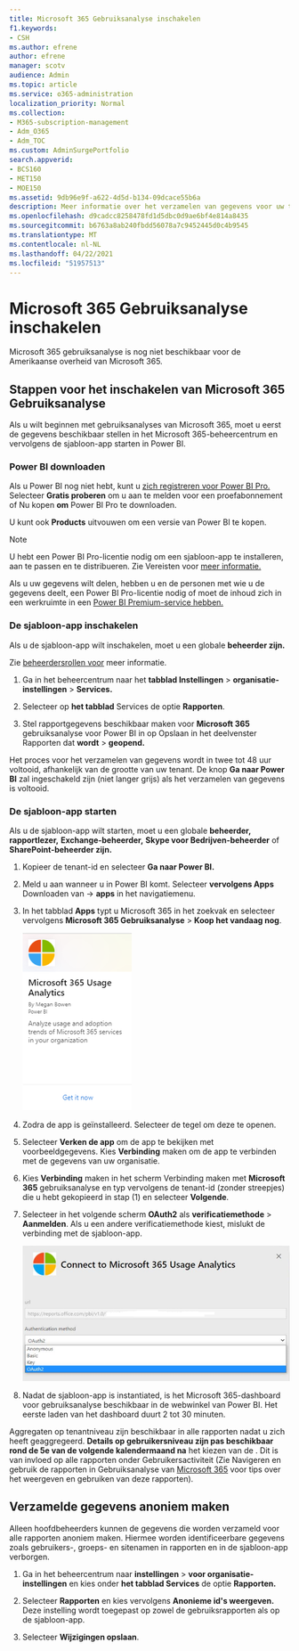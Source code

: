 ```yaml
---
title: Microsoft 365 Gebruiksanalyse inschakelen
f1.keywords:
- CSH
ms.author: efrene
author: efrene
manager: scotv
audience: Admin
ms.topic: article
ms.service: o365-administration
localization_priority: Normal
ms.collection:
- M365-subscription-management
- Adm_O365
- Adm_TOC
ms.custom: AdminSurgePortfolio
search.appverid:
- BCS160
- MET150
- MOE150
ms.assetid: 9db96e9f-a622-4d5d-b134-09dcace55b6a
description: Meer informatie over het verzamelen van gegevens voor uw tenant met de sjabloon-app Microsoft 365 Usage Analytics in Power BI.
ms.openlocfilehash: d9cadcc8258478fd1d5dbc0d9ae6bf4e814a8435
ms.sourcegitcommit: b6763a8ab240fbdd56078a7c9452445d0c4b9545
ms.translationtype: MT
ms.contentlocale: nl-NL
ms.lasthandoff: 04/22/2021
ms.locfileid: "51957513"
---
```

# <a name="enable-microsoft-365-usage-analytics"></a>Microsoft 365 Gebruiksanalyse inschakelen

Microsoft 365 gebruiksanalyse is nog niet beschikbaar voor de Amerikaanse overheid van Microsoft 365.
  
## <a name="steps-to-enable-microsoft-365-usage-analytics"></a>Stappen voor het inschakelen van Microsoft 365 Gebruiksanalyse

Als u wilt beginnen met gebruiksanalyses van Microsoft 365, moet u eerst de gegevens beschikbaar stellen in het Microsoft 365-beheercentrum en vervolgens de sjabloon-app starten in Power BI.
  
### <a name="get-power-bi"></a>Power BI downloaden

Als u Power BI nog niet hebt, kunt u [zich registreren voor Power BI Pro.](https://go.microsoft.com/fwlink/p/?linkid=845347) Selecteer **Gratis proberen** om u aan te melden voor een proefabonnement of Nu kopen **om** Power BI Pro te downloaden.
  
  
U kunt ook **Products** uitvouwen om een versie van Power BI te kopen. 

> [!NOTE]
> U hebt een Power BI Pro-licentie nodig om een sjabloon-app te installeren, aan te passen en te distribueren. Zie Vereisten voor [meer informatie.](/power-bi/service-template-apps-install-distribute?source=docs#prerequisites)

Als u uw gegevens wilt delen, hebben u en de personen met wie u de gegevens deelt, een Power BI Pro-licentie nodig of moet de inhoud zich in een werkruimte in een [Power BI Premium-service hebben.](/power-bi/service-premium-what-is) 
  
### <a name="enable-the-template-app"></a>De sjabloon-app inschakelen

Als u de sjabloon-app wilt inschakelen, moet u een globale **beheerder zijn.**
  
Zie [beheerdersrollen voor](../add-users/about-admin-roles.md) meer informatie. 
  
1. Ga in het beheercentrum naar het **tabblad Instellingen** \> **organisatie-instellingen** \> **Services.** 
    
2. Selecteer op **het tabblad** Services de optie  **Rapporten**.
    
3. Stel rapportgegevens beschikbaar maken voor **Microsoft 365** gebruiksanalyse voor Power BI in op Opslaan in het deelvenster Rapporten dat **wordt** \> **geopend.** 
  
Het proces voor het verzamelen van gegevens wordt in twee tot 48 uur voltooid, afhankelijk van de grootte van uw tenant. De knop **Ga naar Power BI** zal ingeschakeld zijn (niet langer grijs) als het verzamelen van gegevens is voltooid. 
    
### <a name="start-the-template-app"></a>De sjabloon-app starten

Als u de sjabloon-app wilt starten, moet u een globale **beheerder,** **rapportlezer,** **Exchange-beheerder,** **Skype voor Bedrijven-beheerder** of **SharePoint-beheerder zijn.** 
  
1. Kopieer de tenant-id en selecteer **Ga naar Power BI.**
    
2.  Meld u aan wanneer u in Power BI komt. Selecteer **vervolgens Apps** Downloaden van -> **apps** in het navigatiemenu.    
  
3. In het tabblad **Apps** typt u Microsoft 365 in het zoekvak en selecteer vervolgens **Microsoft 365 Gebruiksanalyse** \> **Koop het vandaag nog**.

    [![Selecteer Nu krijgen](../../media/78102250-9874-4a32-8365-436f13560b52.png)](https://app.powerbi.com/groups/me/getapps/services/cia_microsoft365.microsoft-365-usage-analytics)
    
4.  Zodra de app is geïnstalleerd. Selecteer de tegel om deze te openen.

5.  Selecteer **Verken de app** om de app te bekijken met voorbeeldgegevens. Kies **Verbinding** maken om de app te verbinden met de gegevens van uw organisatie.

6.  Kies **Verbinding** maken in het scherm Verbinding maken met **Microsoft 365** gebruiksanalyse en typ vervolgens de tenant-id (zonder streepjes) die u hebt gekopieerd in stap (1) en selecteer **Volgende**.
    
7. Selecteer in het volgende scherm **OAuth2** als **verificatiemethode** \> **Aanmelden**. Als u een andere verificatiemethode kiest, mislukt de verbinding met de sjabloon-app.
    
    ![Microsoft-account kiezen als verificatiemethode](../../media/ab6f0463-c3f7-4088-a605-67c699fa86adnew.png)
  
8. Nadat de sjabloon-app is instantiated, is het Microsoft 365-dashboard voor gebruiksanalyse beschikbaar in de webwinkel van Power BI. Het eerste laden van het dashboard duurt 2 tot 30 minuten.
  
Aggregaten op tenantniveau zijn beschikbaar in alle rapporten nadat u zich heeft geaggregeerd. **Details op gebruikersniveau zijn pas beschikbaar rond de 5e van de volgende kalendermaand na** het kiezen van de . Dit is van invloed op alle rapporten onder Gebruikersactiviteit (Zie Navigeren en gebruik de rapporten in Gebruiksanalyse van [Microsoft 365](navigate-and-utilize-reports.md) voor tips over het weergeven en gebruiken van deze rapporten).
    
## <a name="make-the-collected-data-anonymous"></a>Verzamelde gegevens anoniem maken

Alleen hoofdbeheerders kunnen de gegevens die worden verzameld voor alle rapporten anoniem maken. Hiermee worden identificeerbare gegevens zoals gebruikers-, groeps- en sitenamen in rapporten en in de sjabloon-app verborgen.
  
1. Ga in het beheercentrum naar **instellingen** \> **voor organisatie-instellingen** en kies onder **het tabblad Services** de optie **Rapporten.**
    
2. Selecteer **Rapporten** en kies vervolgens **Anonieme id's weergeven.** Deze instelling wordt toegepast op zowel de gebruiksrapporten als op de sjabloon-app.
  
3. Selecteer **Wijzigingen opslaan**.
